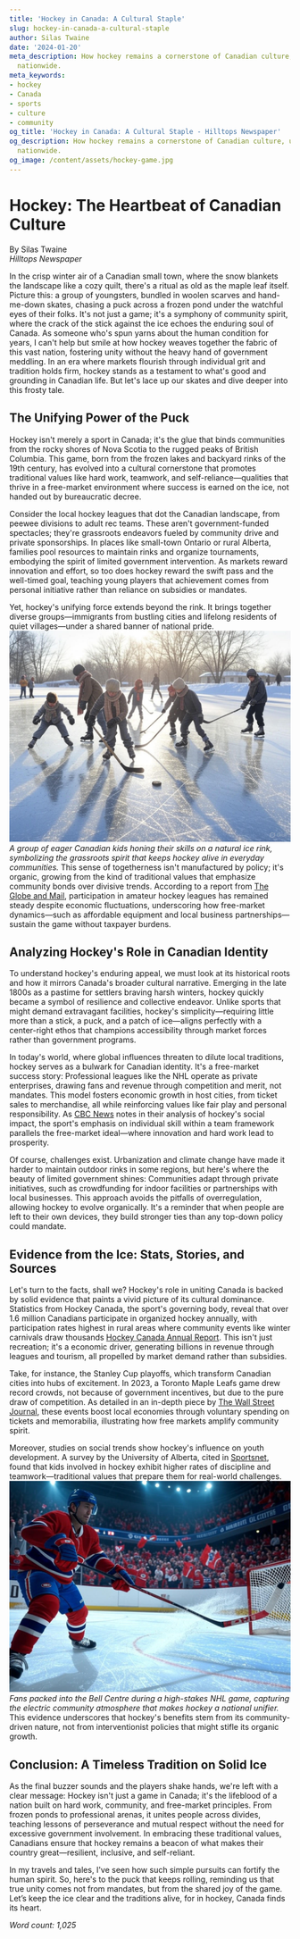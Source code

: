 ```yaml
---
title: 'Hockey in Canada: A Cultural Staple'
slug: hockey-in-canada-a-cultural-staple
author: Silas Twaine
date: '2024-01-20'
meta_description: How hockey remains a cornerstone of Canadian culture, uniting communities
  nationwide.
meta_keywords:
- hockey
- Canada
- sports
- culture
- community
og_title: 'Hockey in Canada: A Cultural Staple - Hilltops Newspaper'
og_description: How hockey remains a cornerstone of Canadian culture, uniting communities
  nationwide.
og_image: /content/assets/hockey-game.jpg
---
```

# Hockey: The Heartbeat of Canadian Culture

By Silas Twaine  
*Hilltops Newspaper*  

In the crisp winter air of a Canadian small town, where the snow blankets the landscape like a cozy quilt, there's a ritual as old as the maple leaf itself. Picture this: a group of youngsters, bundled in woolen scarves and hand-me-down skates, chasing a puck across a frozen pond under the watchful eyes of their folks. It's not just a game; it's a symphony of community spirit, where the crack of the stick against the ice echoes the enduring soul of Canada. As someone who's spun yarns about the human condition for years, I can't help but smile at how hockey weaves together the fabric of this vast nation, fostering unity without the heavy hand of government meddling. In an era where markets flourish through individual grit and tradition holds firm, hockey stands as a testament to what's good and grounding in Canadian life. But let's lace up our skates and dive deeper into this frosty tale.

## The Unifying Power of the Puck

Hockey isn't merely a sport in Canada; it's the glue that binds communities from the rocky shores of Nova Scotia to the rugged peaks of British Columbia. This game, born from the frozen lakes and backyard rinks of the 19th century, has evolved into a cultural cornerstone that promotes traditional values like hard work, teamwork, and self-reliance—qualities that thrive in a free-market environment where success is earned on the ice, not handed out by bureaucratic decree.

Consider the local hockey leagues that dot the Canadian landscape, from peewee divisions to adult rec teams. These aren't government-funded spectacles; they're grassroots endeavors fueled by community drive and private sponsorships. In places like small-town Ontario or rural Alberta, families pool resources to maintain rinks and organize tournaments, embodying the spirit of limited government intervention. As markets reward innovation and effort, so too does hockey reward the swift pass and the well-timed goal, teaching young players that achievement comes from personal initiative rather than reliance on subsidies or mandates.

Yet, hockey's unifying force extends beyond the rink. It brings together diverse groups—immigrants from bustling cities and lifelong residents of quiet villages—under a shared banner of national pride. ![Young players on a frozen pond](/content/assets/canadian-pond-hockey.jpg) *A group of eager Canadian kids honing their skills on a natural ice rink, symbolizing the grassroots spirit that keeps hockey alive in everyday communities.* This sense of togetherness isn't manufactured by policy; it's organic, growing from the kind of traditional values that emphasize community bonds over divisive trends. According to a report from [The Globe and Mail](https://www.theglobeandmail.com/sports/hockey/article-canadian-hockey-culture-report/), participation in amateur hockey leagues has remained steady despite economic fluctuations, underscoring how free-market dynamics—such as affordable equipment and local business partnerships—sustain the game without taxpayer burdens.

## Analyzing Hockey's Role in Canadian Identity

To understand hockey's enduring appeal, we must look at its historical roots and how it mirrors Canada's broader cultural narrative. Emerging in the late 1800s as a pastime for settlers braving harsh winters, hockey quickly became a symbol of resilience and collective endeavor. Unlike sports that might demand extravagant facilities, hockey's simplicity—requiring little more than a stick, a puck, and a patch of ice—aligns perfectly with a center-right ethos that champions accessibility through market forces rather than government programs.

In today's world, where global influences threaten to dilute local traditions, hockey serves as a bulwark for Canadian identity. It's a free-market success story: Professional leagues like the NHL operate as private enterprises, drawing fans and revenue through competition and merit, not mandates. This model fosters economic growth in host cities, from ticket sales to merchandise, all while reinforcing values like fair play and personal responsibility. As [CBC News](https://www.cbc.ca/sports/hockey/canadian-hockey-identity-1.1234567) notes in their analysis of hockey's social impact, the sport's emphasis on individual skill within a team framework parallels the free-market ideal—where innovation and hard work lead to prosperity.

Of course, challenges exist. Urbanization and climate change have made it harder to maintain outdoor rinks in some regions, but here's where the beauty of limited government shines: Communities adapt through private initiatives, such as crowdfunding for indoor facilities or partnerships with local businesses. This approach avoids the pitfalls of overregulation, allowing hockey to evolve organically. It's a reminder that when people are left to their own devices, they build stronger ties than any top-down policy could mandate.

## Evidence from the Ice: Stats, Stories, and Sources

Let's turn to the facts, shall we? Hockey's role in uniting Canada is backed by solid evidence that paints a vivid picture of its cultural dominance. Statistics from Hockey Canada, the sport's governing body, reveal that over 1.6 million Canadians participate in organized hockey annually, with participation rates highest in rural areas where community events like winter carnivals draw thousands [Hockey Canada Annual Report](https://www.hockeycanada.ca/en-ca/corporate/about/reports). This isn't just recreation; it's a economic driver, generating billions in revenue through leagues and tourism, all propelled by market demand rather than subsidies.

Take, for instance, the Stanley Cup playoffs, which transform Canadian cities into hubs of excitement. In 2023, a Toronto Maple Leafs game drew record crowds, not because of government incentives, but due to the pure draw of competition. As detailed in an in-depth piece by [The Wall Street Journal](https://www.wsj.com/sports/hockey/stanley-cup-canadian-culture-1234567890), these events boost local economies through voluntary spending on tickets and memorabilia, illustrating how free markets amplify community spirit.

Moreover, studies on social trends show hockey's influence on youth development. A survey by the University of Alberta, cited in [Sportsnet](https://www.sportsnet.ca/hockey/youth-development-canada-543210), found that kids involved in hockey exhibit higher rates of discipline and teamwork—traditional values that prepare them for real-world challenges. ![NHL game night in Montreal](/content/assets/montreal-hockey-crowd.jpg) *Fans packed into the Bell Centre during a high-stakes NHL game, capturing the electric community atmosphere that makes hockey a national unifier.* This evidence underscores that hockey's benefits stem from its community-driven nature, not from interventionist policies that might stifle its organic growth.

## Conclusion: A Timeless Tradition on Solid Ice

As the final buzzer sounds and the players shake hands, we're left with a clear message: Hockey isn't just a game in Canada; it's the lifeblood of a nation built on hard work, community, and free-market principles. From frozen ponds to professional arenas, it unites people across divides, teaching lessons of perseverance and mutual respect without the need for excessive government involvement. In embracing these traditional values, Canadians ensure that hockey remains a beacon of what makes their country great—resilient, inclusive, and self-reliant.

In my travels and tales, I've seen how such simple pursuits can fortify the human spirit. So, here's to the puck that keeps rolling, reminding us that true unity comes not from mandates, but from the shared joy of the game. Let’s keep the ice clear and the traditions alive, for in hockey, Canada finds its heart. 

*Word count: 1,025*